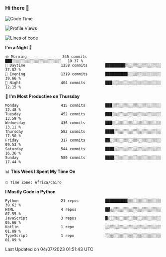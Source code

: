 ### Hi there 👋

<!--
**AMR-KELEG/AMR-KELEG** is a ✨ _special_ ✨ repository because its `README.md` (this file) appears on your GitHub profile.

Here are some ideas to get you started:

- 🔭 I’m currently working on ...
- 🌱 I’m currently learning ...
- 👯 I’m looking to collaborate on ...
- 🤔 I’m looking for help with ...
- 💬 Ask me about ...
- 📫 How to reach me: ...
- 😄 Pronouns: ...
- ⚡ Fun fact: ...
-->

<!--START_SECTION:waka-->
![Code Time](http://img.shields.io/badge/Code%20Time-0%20secs-blue)

![Profile Views](http://img.shields.io/badge/Profile%20Views-0-blue)

![Lines of code](https://img.shields.io/badge/From%20Hello%20World%20I%27ve%20Written-20.6%20million%20lines%20of%20code-blue)

**I'm a Night 🦉** 

```text
🌞 Morning                345 commits         ███░░░░░░░░░░░░░░░░░░░░░░   10.37 % 
🌆 Daytime                1258 commits        █████████░░░░░░░░░░░░░░░░   37.82 % 
🌃 Evening                1319 commits        ██████████░░░░░░░░░░░░░░░   39.66 % 
🌙 Night                  404 commits         ███░░░░░░░░░░░░░░░░░░░░░░   12.15 % 
```
📅 **I'm Most Productive on Thursday** 

```text
Monday                   415 commits         ███░░░░░░░░░░░░░░░░░░░░░░   12.48 % 
Tuesday                  452 commits         ███░░░░░░░░░░░░░░░░░░░░░░   13.59 % 
Wednesday                436 commits         ███░░░░░░░░░░░░░░░░░░░░░░   13.11 % 
Thursday                 582 commits         ████░░░░░░░░░░░░░░░░░░░░░   17.50 % 
Friday                   317 commits         ██░░░░░░░░░░░░░░░░░░░░░░░   09.53 % 
Saturday                 544 commits         ████░░░░░░░░░░░░░░░░░░░░░   16.36 % 
Sunday                   580 commits         ████░░░░░░░░░░░░░░░░░░░░░   17.44 % 
```


📊 **This Week I Spent My Time On** 

```text
🕑︎ Time Zone: Africa/Cairo
```

**I Mostly Code in Python** 

```text
Python                   21 repos            ██████████░░░░░░░░░░░░░░░   39.62 % 
HTML                     4 repos             ██░░░░░░░░░░░░░░░░░░░░░░░   07.55 % 
JavaScript               3 repos             █░░░░░░░░░░░░░░░░░░░░░░░░   05.66 % 
Kotlin                   1 repo              ░░░░░░░░░░░░░░░░░░░░░░░░░   01.89 % 
TypeScript               1 repo              ░░░░░░░░░░░░░░░░░░░░░░░░░   01.89 % 
```




 Last Updated on 04/07/2023 01:51:43 UTC
<!--END_SECTION:waka-->
